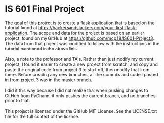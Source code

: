 # IS 601 Final Project
The goal of this project is to create a flask application that is based on the tutorial found at https://hackersandslackers.com/your-first-flask-application.  The scope and data for the project is based on an earlier project, found on my GitHub at https://github.com/mcp48/IS601-Project3.  The data from that project was modified to follow with the instructions in the tutorial mentioned in the above link.
<br>
<br>
Also, a note to the professor and TA's.  Rather than just modify my current project, I found it easier to create a new project from scratch, and copy and paste the original code from project 3 to start off, then modify that from there.  Before creating any new branches, all the commits and code I pasted in from project 3 was in the master branch.
<br>
<br>
I did it this way because I did not realize that when pushing changes to GitHub from PyCharm, it only pushes the current branch, and no branches prior to that.
<br>
<br>
This project is licensed under the GitHub MIT License.  See the LICENSE.txt file for the full context of the license.
